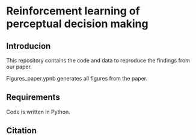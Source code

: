 # Reinforcement learning of perceptual decision making

## Introducion
This repository contains the code and data to reproduce the findings from our paper.

Figures_paper.ypnb generates all figures from the paper.

## Requirements
Code is written in Python.

## Citation

